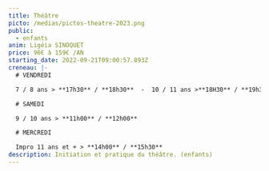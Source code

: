 ```yaml
---
title: Théâtre
picto: /medias/pictos-theatre-2023.png
public:
  - enfants
anim: Ligéia SINOQUET
price: 96€ à 159€ /AN
starting_date: 2022-09-21T09:00:57.893Z
creneau: |-
  # VENDREDI

  7 / 8 ans > **17h30** / **18h30**  -  10 / 11 ans >**18H30** / **19h30** 

  # SAMEDI

  9 / 10 ans > **11h00** / **12h00**

  # MERCREDI

  Impro 11 ans et + > **14h00** / **15h30**
description: Initiation et pratique du théâtre. (enfants)
---
```

